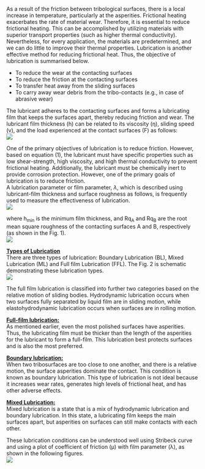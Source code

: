 As a result of the friction between tribological surfaces, there is a local increase in temperature, particularly at the asperities. Frictional heating exacerbates the rate of material wear. Therefore, it is essential to reduce frictional heating. This can be accomplished by utilizing materials with superior transport properties (such as higher thermal conductivity). Nevertheless, for every application, the materials are predetermined, and we can do little to improve their thermal properties. Lubrication is another effective method for reducing frictional heat.
Thus, the objective of lubrication is summarised below.<br>
* To reduce the wear at the contacting surfaces<br>
* To reduce the friction at the contacting surfaces<br>
* To transfer heat away from the sliding surfaces<br>
* To carry away wear debris from the tribo-contacts (e.g., in case of abrasive wear)<br>

The lubricant adheres to the contacting surfaces and forms a lubricating film that keeps the surfaces apart, thereby reducing friction and wear. The lubricant film thickness (h) can be related to its viscosity (η), sliding speed (v), and the load experienced at the contact surfaces (F) as follows:<br>
<c><image src=images/image1.PNG></c><br>

One of the primary objectives of lubrication is to reduce friction. However, based on equation (1), the lubricant must have specific properties such as low shear-strength, high viscosity, and high thermal conductivity to prevent frictional heating. Additionally, the lubricant must be chemically inert to provide corrosion protection. However, one of the primary goals of lubrication is to reduce friction.<br>
A lubrication parameter or film parameter, <i>λ</i>, which is described using lubricant-film thickness and surface roughness as follows, is frequently used to measure the effectiveness of lubrication.<br>
<c><image src=images/image2.PNG></c><br>

where h<sub>min</sub> is the minimum film thickness, and Rq<sub>A</sub> and Rq<sub>B</sub> are the root mean square roughness of the contacting surfaces A and B, respectively (as shown in the Fig. 1).<br>
<c><image src=images/image3.PNG></c><br>

<b><u>Types of Lubrication</u></b><br>
There are three types of lubrication: Boundary Lubrication (BL), Mixed Lubrication (ML) and Full film Lubrication (FFL). The Fig. 2 is schematic demonstrating these lubrication types.<br> 
<c><image src=images/image4.PNG></c><br>

The full film lubrication is classified into further two categories based on the relative motion of sliding bodies. Hydrodynamic lubrication occurs when two surfaces fully separated by liquid film are in sliding motion, while elastohydrodynamic lubrication occurs when surfaces are in rolling motion.<br>

<b><u>Full-film lubrication:</u></b><br>
As mentioned earlier, even the most polished surfaces have asperities. Thus, the lubricating film must be thicker than the length of the asperities for the lubricant to form a full-film. This lubrication best protects surfaces and is also the most preferred.<br>

<b><u>Boundary lubrication:</u></b><br>
When two tribosurfaces are too close to one another, and there is a relative motion, the surface asperities dominate the contact. This condition is known as boundary lubrication. This type of lubrication is not ideal because it increases wear rates, generates high levels of frictional heat, and has other adverse effects.<br>

<b><u>Mixed Lubrication: </u></b><br>
Mixed lubrication is a state that is a mix of hydrodynamic lubrication and boundary lubrication. In this state, a lubricating film keeps the main surfaces apart, but asperities on surfaces can still make contacts with each other.<br>

These lubrication conditions can be understood well using Stribeck curve and using a plot of coefficient of friction (µ) with film parameter (λ), as shown in the following figures.<br>
<image src=images/image5.PNG>


